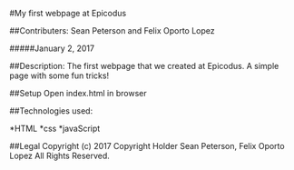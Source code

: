 #My first webpage at Epicodus

##Contributers:
Sean Peterson and Felix Oporto Lopez

#####January 2, 2017

##Description:
The first webpage that we created at Epicodus. A simple page with some fun tricks!

##Setup
Open index.html in browser

##Technologies used:

*HTML
*css
*javaScript

##Legal
Copyright (c) 2017 Copyright Holder Sean Peterson, Felix Oporto Lopez All Rights Reserved.
